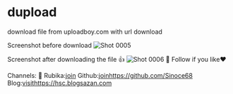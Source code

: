 # dupload
download file from uploadboy.com with url download

Screenshot before download
![Shot 0005](https://github.com/Sinoce68/dupload/assets/126144473/f40fa4ff-0d24-46ea-9955-ee49e181aa0c)

Screenshot after downloading the file
👍
![Shot 0006](https://github.com/Sinoce68/dupload/assets/126144473/f1eafd5d-9a13-4116-af15-e7bd215afb20)
💌
Follow if you like❤

Channels:
  💯
  Rubika:[join](https://l.rubika.ir/py_sinoce)
  Github:[join](https://github.com/Sinoce68)https://github.com/Sinoce68
  Blog:[visit](https://hsc.blogsazan.com/)https://hsc.blogsazan.com

